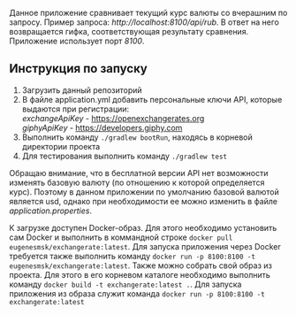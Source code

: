 Данное приложение сравнивает текущий курс валюты со вчерашним по запросу. Пример запроса: *http://localhost:8100/api/rub*. В ответ на него возвращается гифка, соответствующая результату сравнения. Приложение использует порт *8100*.

## Инструкция по запуску
1) Загрузить данный репозиторий
2) В файле application.yml добавить персональные ключи API, которые выдаются при регистрации:<br/>
    *exchangeApiKey* - https://openexchangerates.org <br/>
    *giphyApiKey* - https://developers.giphy.com
3) Выполнить команду ```./gradlew bootRun```, находясь в корневой директории проекта
4) Для тестирования выполнить команду ```./gradlew test```

Обращаю внимание, что в бесплатной версии API нет возможности изменять базовую валюту (по отношению к которой определяется курс). Поэтому в данном приложении по умолчанию базовой валютой является usd, однако при необходимости ее можно изменить в файле *application.properties*.

К загрузке доступен Docker-образ. Для этого необходимо установить сам Docker и выполнить в коммандной строке ```docker pull eugenesmsk/exchangerate:latest```. Для запуска приложения через Docker требуется также выполнить команду ```docker run -p 8100:8100 -t eugenesmsk/exchangerate:latest```. 
Также можно собрать свой образ из проекта. Для этого в его корневом каталоге необходимо выполнить команду ```docker build -t exchangerate:latest .```. Для запуска приложения из образа служит команда ```docker run -p 8100:8100 -t exchangerate:latest```

